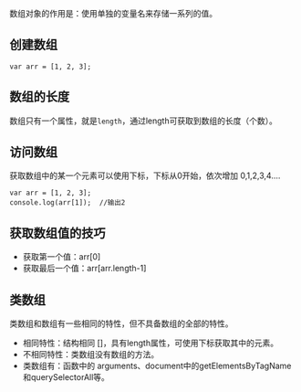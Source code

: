 数组对象的作用是：使用单独的变量名来存储一系列的值。
## 创建数组
```
var arr = [1, 2, 3];
```
## 数组的长度
数组只有一个属性，就是``length``，通过length可获取到数组的长度（个数）。

## 访问数组
获取数组中的某一个元素可以使用下标，下标从0开始，依次增加 0,1,2,3,4....
```
var arr = [1, 2, 3];
console.log(arr[1]);  //输出2
```

## 获取数组值的技巧
- 获取第一个值：arr[0]
- 获取最后一个值：arr[arr.length-1] 

## 类数组
类数组和数组有一些相同的特性，但不具备数组的全部的特性。
- 相同特性：结构相同 []，具有length属性，可使用下标获取其中的元素。
- 不相同特性：类数组没有数组的方法。
- 类数组有：函数中的 arguments、document中的getElementsByTagName和querySelectorAll等。
